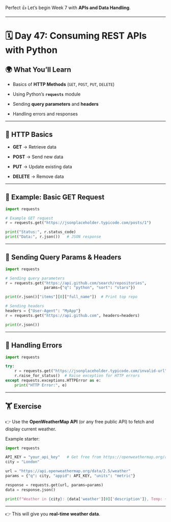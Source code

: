 Perfect 👍 Let’s begin Week 7 with **APIs and Data Handling**.

---

# 🗓️ Day 47: Consuming REST APIs with Python

## 🌍 What You’ll Learn

- Basics of **HTTP Methods** (`GET`, `POST`, `PUT`, `DELETE`)
    
- Using Python’s **`requests`** module
    
- Sending **query parameters** and **headers**
    
- Handling errors and responses
    

---

## 🔑 HTTP Basics

- **GET** → Retrieve data
    
- **POST** → Send new data
    
- **PUT** → Update existing data
    
- **DELETE** → Remove data
    

---

## 📌 Example: Basic GET Request

```python
import requests

# Example GET request
r = requests.get("https://jsonplaceholder.typicode.com/posts/1")

print("Status:", r.status_code)
print("Data:", r.json())   # JSON response
```

---

## 📌 Sending Query Params & Headers

```python
import requests

# Sending query parameters
r = requests.get("https://api.github.com/search/repositories",
                 params={"q": "python", "sort": "stars"})

print(r.json()["items"][0]["full_name"])  # Print top repo
```

```python
# Sending headers
headers = {"User-Agent": "MyApp"}
r = requests.get("https://api.github.com", headers=headers)

print(r.json())
```

---

## 📌 Handling Errors

```python
import requests

try:
    r = requests.get("https://jsonplaceholder.typicode.com/invalid-url")
    r.raise_for_status()  # Raise exception for HTTP errors
except requests.exceptions.HTTPError as e:
    print("HTTP Error:", e)
```

---

## 🏋️ Exercise

👉 Use the **OpenWeatherMap API** (or any free public API) to fetch and display current weather.

Example starter:

```python
import requests

API_KEY = "your_api_key"   # Get free from https://openweathermap.org/api
city = "London"

url = "https://api.openweathermap.org/data/2.5/weather"
params = {"q": city, "appid": API_KEY, "units": "metric"}

response = requests.get(url, params=params)
data = response.json()

print(f"Weather in {city}: {data['weather'][0]['description']}, Temp: {data['main']['temp']}°C")
```

---

👉 This will give you **real-time weather data**.
